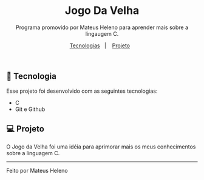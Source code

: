 <h1 align="center"> Jogo Da Velha </h1>

<p align="center">
Programa promovido por Mateus Heleno para aprender mais sobre a lingaugem C. <br/>
</p>

<p align="center">
  <a href="#-tecnologias">Tecnologias</a>&nbsp;&nbsp;&nbsp;|&nbsp;&nbsp;&nbsp;
  <a href="#-projeto">Projeto</a>&nbsp;&nbsp;&nbsp;
</p>

<br>

## 🚀 Tecnologia

Esse projeto foi desenvolvido com as seguintes tecnologias:

- C
- Git e Github

## 💻 Projeto

O Jogo da Velha foi uma idéia para aprimorar mais os meus conhecimentos sobre a linguagem C.

---

Feito por Mateus Heleno
